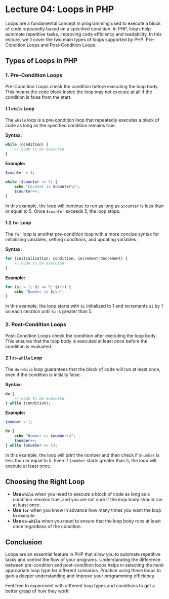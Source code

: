 # Lecture 04: Loops in PHP

Loops are a fundamental concept in programming used to execute a block of code repeatedly based on a specified condition. In PHP, loops help automate repetitive tasks, improving code efficiency and readability. In this lecture, we'll cover the two main types of loops supported by PHP: Pre-Condition Loops and Post-Condition Loops.

## Types of Loops in PHP

### 1. Pre-Condition Loops

Pre-Condition Loops check the condition before executing the loop body. This means the code block inside the loop may not execute at all if the condition is false from the start.

#### 1.1 `while` Loop

The `while` loop is a pre-condition loop that repeatedly executes a block of code as long as the specified condition remains true.

**Syntax:**

```php
while (condition) {
    // Code to be executed
}
```

**Example:**

```php
$counter = 1;

while ($counter <= 5) {
    echo "Counter is $counter\n";
    $counter++;
}
```

In this example, the loop will continue to run as long as `$counter` is less than or equal to 5. Once `$counter` exceeds 5, the loop stops.

#### 1.2 `for` Loop

The `for` loop is another pre-condition loop with a more concise syntax for initializing variables, setting conditions, and updating variables.

**Syntax:**

```php
for (initialization; condition; increment/decrement) {
    // Code to be executed
}
```

**Example:**

```php
for ($i = 1; $i <= 5; $i++) {
    echo "Number is $i\n";
}
```

In this example, the loop starts with `$i` initialized to 1 and increments `$i` by 1 on each iteration until `$i` is greater than 5.

### 2. Post-Condition Loops

Post-Condition Loops check the condition after executing the loop body. This ensures that the loop body is executed at least once before the condition is evaluated.

#### 2.1 `do-while` Loop

The `do-while` loop guarantees that the block of code will run at least once, even if the condition is initially false.

**Syntax:**

```php
do {
    // Code to be executed
} while (condition);
```

**Example:**

```php
$number = 1;

do {
    echo "Number is $number\n";
    $number++;
} while ($number <= 5);
```

In this example, the loop will print the number and then check if `$number` is less than or equal to 5. Even if `$number` starts greater than 5, the loop will execute at least once.

## Choosing the Right Loop

- **Use `while`** when you need to execute a block of code as long as a condition remains true, and you are not sure if the loop body should run at least once.
- **Use `for`** when you know in advance how many times you want the loop to execute.
- **Use `do-while`** when you need to ensure that the loop body runs at least once regardless of the condition.

## Conclusion

Loops are an essential feature in PHP that allow you to automate repetitive tasks and control the flow of your programs. Understanding the difference between pre-condition and post-condition loops helps in selecting the most appropriate loop type for different scenarios. Practice using these loops to gain a deeper understanding and improve your programming efficiency.

Feel free to experiment with different loop types and conditions to get a better grasp of how they work!